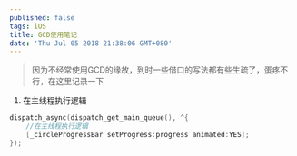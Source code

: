 ```yaml
---
published: false
tags: iOS
title: GCD使用笔记
date: 'Thu Jul 05 2018 21:38:06 GMT+080'
---
```

> 因为不经常使用GCD的缘故，到时一些借口的写法都有些生疏了，蛋疼不行，在这里记录一下

1. 在主线程执行逻辑
``` objectivec
dispatch_async(dispatch_get_main_queue(), ^{
    //在主线程执行逻辑
    [_circleProgressBar setProgress:progress animated:YES];
});
```
